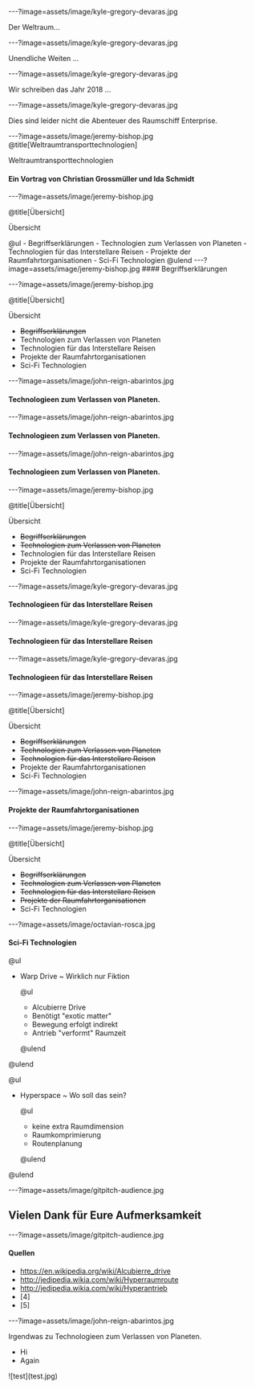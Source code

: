 ---?image=assets/image/kyle-gregory-devaras.jpg

Der Weltraum...

---?image=assets/image/kyle-gregory-devaras.jpg

Unendliche Weiten ...

---?image=assets/image/kyle-gregory-devaras.jpg

Wir schreiben das Jahr 2018 ...

---?image=assets/image/kyle-gregory-devaras.jpg

Dies sind leider nicht die Abenteuer des Raumschiff Enterprise.

---?image=assets/image/jeremy-bishop.jpg
@title[Weltraumtransporttechnologien]

<p><span class="slide-title"> Weltraumtransporttechnologien</span></p>

#### Ein Vortrag von Christian Grossmüller und Ida Schmidt

---?image=assets/image/jeremy-bishop.jpg

@title[Übersicht]

<p><span class="slide-title"> Übersicht </span></p>
@ul
- Begriffserklärungen 
- Technologien zum Verlassen von Planeten 
- Technologien für das Interstellare Reisen 
- Projekte der Raumfahrtorganisationen 
- Sci-Fi Technologien 
@ulend
---?image=assets/image/jeremy-bishop.jpg
#### Begriffserklärungen

---?image=assets/image/jeremy-bishop.jpg

@title[Übersicht]

<p><span class="slide-title"> Übersicht </span></p>

- <strike>Begriffserklärungen</strike>
- Technologien zum Verlassen von Planeten
- Technologien für das Interstellare Reisen
- Projekte der Raumfahrtorganisationen
- Sci-Fi Technologien

---?image=assets/image/john-reign-abarintos.jpg

#### Technologieen zum Verlassen von Planeten.

---?image=assets/image/john-reign-abarintos.jpg

#### Technologieen zum Verlassen von Planeten.

---?image=assets/image/john-reign-abarintos.jpg

#### Technologieen zum Verlassen von Planeten.


---?image=assets/image/jeremy-bishop.jpg

@title[Übersicht]

<p><span class="slide-title"> Übersicht </span></p>

- <strike>Begriffserklärungen</strike>
- <strike>Technologien zum Verlassen von Planeten</strike>
- Technologien für das Interstellare Reisen
- Projekte der Raumfahrtorganisationen
- Sci-Fi Technologien

---?image=assets/image/kyle-gregory-devaras.jpg

#### Technologieen für das Interstellare Reisen

---?image=assets/image/kyle-gregory-devaras.jpg

#### Technologieen für das Interstellare Reisen

---?image=assets/image/kyle-gregory-devaras.jpg

#### Technologieen für das Interstellare Reisen

---?image=assets/image/jeremy-bishop.jpg

@title[Übersicht]

<p><span class="slide-title"> Übersicht </span></p>

- <strike>Begriffserklärungen</strike>
- <strike>Technologien zum Verlassen von Planeten</strike>
- <strike>Technologien für das Interstellare Reisen</strike>
- Projekte der Raumfahrtorganisationen
- Sci-Fi Technologien

---?image=assets/image/john-reign-abarintos.jpg

#### Projekte der Raumfahrtorganisationen

---?image=assets/image/jeremy-bishop.jpg

@title[Übersicht]

<p><span class="slide-title"> Übersicht </span></p>

- <strike>Begriffserklärungen</strike>
- <strike>Technologien zum Verlassen von Planeten</strike>
- <strike>Technologien für das Interstellare Reisen</strike>
- <strike>Projekte der Raumfahrtorganisationen</strike>
- Sci-Fi Technologien

---?image=assets/image/octavian-rosca.jpg

#### Sci-Fi Technologien
@ul

- Warp Drive ~ Wirklich nur Fiktion

  @ul
  
  + Alcubierre Drive
  + Benötigt "exotic matter"
  + Bewegung erfolgt indirekt
  + Antrieb "verformt" Raumzeit
  
  @ulend
  
@ulend

@ul

- Hyperspace ~ Wo soll das sein?

  @ul
  
  + keine extra Raumdimension
  + Raumkomprimierung
  + Routenplanung
  
  @ulend
  
@ulend

---?image=assets/image/gitpitch-audience.jpg
## Vielen Dank für Eure Aufmerksamkeit

---?image=assets/image/gitpitch-audience.jpg
#### Quellen

- https://en.wikipedia.org/wiki/Alcubierre_drive
- http://jedipedia.wikia.com/wiki/Hyperraumroute
- http://jedipedia.wikia.com/wiki/Hyperantrieb
- [4]
- [5]


---?image=assets/image/john-reign-abarintos.jpg

Irgendwas zu Technologieen zum Verlassen von Planeten.
<div class="left">
    <ul>
        <li>Hi</li>
        <li>Again</li>
    </ul>
</div>
<div class="right">
![test](test.jpg)
</div>



  
